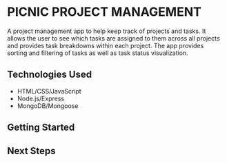 
# PICNIC PROJECT MANAGEMENT

A project management app to help keep track of projects and tasks. It allows the user to see which tasks are assigned to them across all projects and provides task breakdowns within each project. The app provides sorting and filtering of tasks as well as task status visualization. 


## Technologies Used

* HTML/CSS/JavaScript
* Node.js/Express
* MongoDB/Mongoose

## Getting Started


## Next Steps
